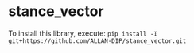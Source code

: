 # stance_vector

To install this library, execute: `pip install -I git+https://github.com/ALLAN-DIP/stance_vector.git`
